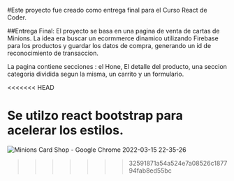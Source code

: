 #Este proyecto fue creado como entrega final para el Curso React de Coder.

##Entrega Final:
El proyecto se basa en una pagina de venta de cartas de Minions. 
La idea era buscar un ecormmerce dinamico utilizando Firebase para los productos y guardar los datos de compra, generando un id de reconocimiento de transaccion.

La pagina contiene secciones : el Hone, El detalle del producto, una seccion categoria dividida segun la misma, un carrito y un formulario.

<<<<<<< HEAD

Se utilzo react bootstrap para acelerar los estilos.
=======
![Minions Card Shop - Google Chrome 2022-03-15 22-35-26](https://user-images.githubusercontent.com/56856475/158501195-9f808471-8733-4365-81a4-d8323961780b.gif)
>>>>>>> 32591871a54a524e7a08526c187794fab8ed55bc
